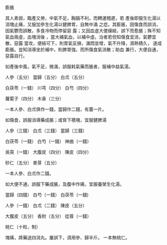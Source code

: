 膨脹

其人素弱，臨產又勞，中氣不足，胸膈不利，而轉運稽遲，若 產後即服生化湯以消塊止痛，又服加參生化湯以健脾胃，自無中滿 之症。其膨脹，因傷食而誤消，因氣鬱而誤散，多食冷物而停留惡 露；又因血虛大便燥結，誤下而愈脹；殊不知氣血兩虛，血塊消後 ，當大補氣血，以補中虛。治者若但知傷食宜消，氣鬱宜散，惡露 當攻，便結可下，則胃氣反損，滿悶並增，氣不升降，濕熱積久， 遂成膨脹。豈知消導坐於補中，則脾胃強，而所傷食氣消散；助血 兼行，大便自通，惡露自行。 

如產後中風，氣不足，微滿，誤服耗氣藥而脹者，服補中益氣湯。 

人參（五分） 當歸（五分） 白朮（五分） 

白茯苓（一錢） 川芎（四分） 白芍（四分） 

蘿蔔子（四分） 木香（三分） 

一本人參、白朮俱作一錢，當歸作二錢，有薑一片。 

如傷食，誤服消導藥成脹；或脅下積塊，宜服健脾湯 

人參（三錢） 白朮（三錢） 當歸（三錢） 

白茯苓（一錢） 白芍（一錢） 神曲（一錢） 

吳萸（一錢） 大腹皮（四分） 陳皮（四分） 

砂仁（五分） 麥芽（五分） 

一本人參、白朮作二錢。 

如大便不通，誤服下藥成脹，及腹中作痛，宜服養榮生化湯。 

當歸（四錢） 白芍（一錢） 白茯苓（一錢) 

人參（一錢） 白朮（二錢） 陳皮（五分） 

大腹皮（五分） 香附（五分） 從蓉（一錢） 

桃仁（十粒，制） 

塊痛，將藥送四消丸。屢誤下，須用參、歸半斤。 一本無桃仁。 

